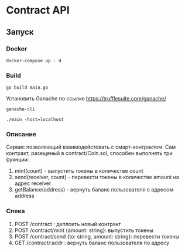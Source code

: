 # Contract API

## Запуск

### Docker

    docker-compose up - d


### Build

    go build main.go

Установить Ganache по ссылке https://trufflesuite.com/ganache/

    ganache-cli
    
    ./main -host=localhost

### Описание
Сервис позволяющий взаимодейстовать с смарт-контрактом. Сам контракт, разещеный в contract/Coin.sol, способен выполнять три фукнции:

1) mint(count) - выпустить токены в количестве count
2) send(receiver, count) - перевести токены в количестве amount на адрес receiver
3) getBalance(address) - вернуть баланс пользователя с адресом address

### Спека

1) POST /contract : деплоить новый контракт
2) POST /contract/mint {amount: string}:  выпустить токены
3) POST /contract/send {to: string, amount: string}: перевести токены
4) GET /contract/:addr : вернуть баланс пользователя по адресу